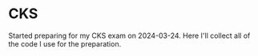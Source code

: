 # CKS 

Started preparing for my CKS exam on 2024-03-24. Here I'll collect all of the code I use for the preparation.
